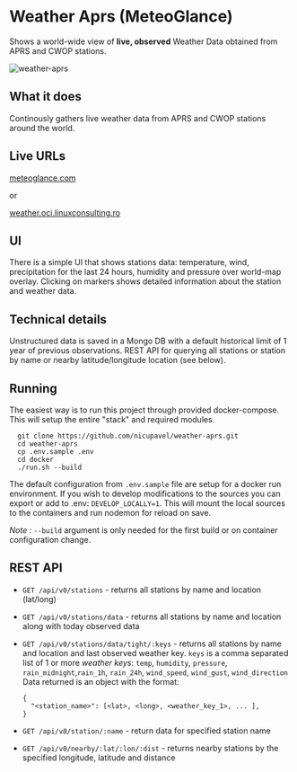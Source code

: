 
# Weather Aprs (MeteoGlance)
Shows a world-wide view of **live, observed** Weather Data obtained from APRS and CWOP stations.

![weather-aprs](https://user-images.githubusercontent.com/1650801/229296970-5da3d78c-d549-4807-b75c-94cddd6d5a2e.gif)

## What it does
Continously gathers live weather data from APRS and CWOP stations around the world. 

## Live URLs
[meteoglance.com](https://meteoglance.com)

or

[weather.oci.linuxconsulting.ro](http://weather.oci.linuxconsulting.ro)

## UI
There is a simple UI that shows stations data: temperature, wind, precipitation for the last 24 hours, humidity and pressure over world-map overlay.
Clicking on markers shows detailed information about the station and weather data.

## Technical details

Unstructured data is saved in a Mongo DB with a default historical limit of 1 year of previous observations. 
REST API for querying all stations or station by name or nearby latitude/longitude location (see below). 

## Running
The easiest way is to run this project through provided docker-compose. This will setup the entire "stack" and required modules.

      git clone https://github.com/nicupavel/weather-aprs.git
      cd weather-aprs
      cp .env.sample .env
      cd docker
      ./run.sh --build

The default configuration from ```.env.sample``` file are setup for a docker run environment. If you wish to develop modifications to the sources
you can export or add to .env: ```DEVELOP_LOCALLY=1```. This will mount the local sources to the containers and run nodemon for reload on save.

 *Note* : `--build` argument is only needed for the first build or on container configuration change.

## REST API

- ```GET /api/v0/stations``` - returns all stations by name and location (lat/long)
- ```GET /api/v0/stations/data``` - returns all stations by name and location along with today observed data
- ```GET /api/v0/stations/data/tight/:keys``` - returns all stations by name and location and last observed weather key.
```keys``` is a comma separated list of 1 or more *weather keys*:
```temp```, ```humidity```, ```pressure```, ```rain_midnight```,```rain_1h```, ```rain_24h```, ```wind_speed```, ```wind_gust```, ```wind_direction```
Data returned is an object with the format:

      {
        "<station_name>": [<lat>, <long>, <weather_key_1>, ... ],
      }


- ```GET /api/v0/station/:name``` - return data for specified station name
- ```GET /api/v0/nearby/:lat/:lon/:dist``` - returns nearby stations by the specified longitude, latitude and distance
